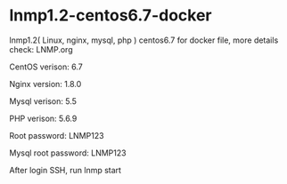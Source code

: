 # lnmp1.2-centos6.7-docker
lnmp1.2( Linux, nginx, mysql, php ) centos6.7 for docker file, more details check: LNMP.org

CentOS verison: 6.7

Nginx version: 1.8.0

Mysql verison: 5.5

PHP verison: 5.6.9

Root password: LNMP123

Mysql root password: LNMP123

After login SSH, run lnmp start
